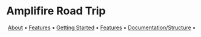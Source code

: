 # Amplifire Road Trip

<p align="center">
  <a href="#About">About</a> •
  <a href="#Features">Features</a> •
  <a href="#Getting-Started">Getting Started</a> •
  <a href="#Team">Features</a> •
  <a href="#documentationstructure">Documentation/Structure</a> •
</p>
